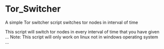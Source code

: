 # Tor_Switcher
A simple Tor switcher script switches tor nodes in interval of time 

This script will switch tor nodes in every interval of time that you have given ...
Note: This script will only work on linux not in windows operating system ... 


